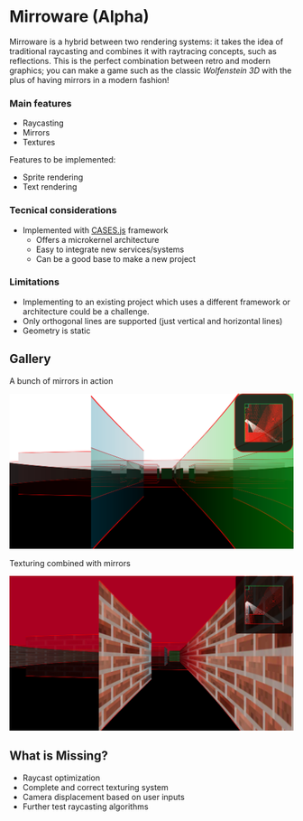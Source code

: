 # Mirroware   (Alpha)

Mirroware is a hybrid between two rendering systems: it takes the idea of traditional raycasting and combines it with raytracing concepts, such as reflections. This is the perfect combination between retro and modern graphics; you can make a game such as the classic <i>Wolfenstein 3D</i> with the plus of having mirrors in a modern fashion!

<h3>Main features</h3>

- Raycasting 
- Mirrors
- Textures

Features to be implemented:

- Sprite rendering
- Text rendering

<h3>Tecnical considerations</h3>

- Implemented with <a href="https://github.com/WebAxol/CASES" >CASES.js</a> framework
    - Offers a microkernel architecture
    - Easy to integrate new services/systems
    - Can be a good base to make a new project
  
 <h3>Limitations</h3>

- Implementing to an existing project which uses a different framework or architecture could be a challenge.
- Only orthogonal lines are supported (just vertical and horizontal lines)
- Geometry is static 
 


<h2> Gallery </h2>

A bunch of mirrors in action

![Mirroware - a mirror simulator](https://github.com/WebAxol/Mirroware/blob/main/img/image3.png)

Texturing combined with mirrors

![Mirroware - a mirror simulator](https://github.com/WebAxol/Mirroware/blob/main/img/image2.png)

<h2> What is Missing? </h2>

- Raycast optimization
- Complete and correct texturing system
- Camera displacement based on user inputs
- Further test raycasting algorithms
